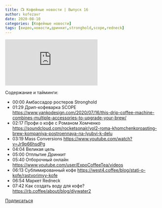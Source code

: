 ```yaml
---
title: 📺 Кофейные новости | Выпуск 16
author: kofezavr
date: 2020-08-10
categories: [Кофейные новости]
tags: [видео,новости,дринкит,stronghold,scope,redneck]
---
```

<p><div class="youtube-wrapper"><iframe src="https://www.youtube.com/embed/59iMQslVP3k" title="YouTube video player" frameborder="0" allow="accelerometer; autoplay; clipboard-write; encrypted-media; gyroscope; picture-in-picture" allowfullscreen></iframe></div></p>

Содержание и тайминги: 
- 00:00 Амбассадор ростеров Stronghold 
- 01:29 Дрип-кофеварка SCOPE https://www.yankodesign.com/2020/07/16/this-drip-coffee-machine-combines-multiple-accessories-to-upgrade-your-brew/ 
- 02:17 Профи о кофе с Романом Хомченко https://soundcloud.com/rocketsonair/vol2-roma-khomchenkoroasting-brew-kompaniya-postroennaya-na-lyubvi-k-delu 
- 03:19 Mass Conversions https://www.youtube.com/watch?v=Jr9p66hsdPg 
- 04:04 Великая цель 
- 05:00 Отплытие Дринкит 
- 05:40 Отборочный онлайн https://www.youtube.com/user/ExpoCoffeeTea/videos 
- 06:13 Сублимированный кофе https://west4.coffee/blog/stati-o-kofe/rastvorimyy-kofe 
- 06:54 Маркет Redneck 
- 07:42 Как создать воду для кофе? https://rb.coffee/about/blog/diywater2

<a class="play" href="https://www.youtube.com/c/Coffeesaurus?sub_confirmation=1"><i class="fab fa-youtube"></i> Подписаться</a>